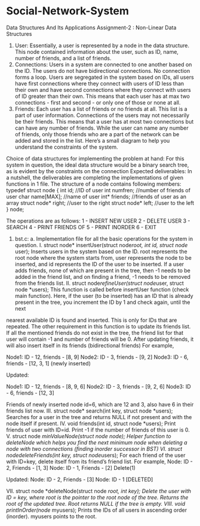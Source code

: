 # Social-Network-System
Data Structures And Its Applications Assignment-2 : Non-Linear Data Structures

1. User: Essentially, a user is represented by a node in the data structure. This
node contained information about the user, such as ID, name, number of
friends, and a list of friends.
2. Connections: Users in a system are connected to one another based on the
ID. The users do not have bidirectional connections. No connection forms a
loop. Users are segregated in the system based on IDs, all users have first
connections where they connect with users of ID less than their own and have
second connections where they connect with users of ID greater than their
own. This means that each user has at max two connections - first and
second - or only one of those or none at all.
3. Friends: Each user has a list of friends or no friends at all. This list is a part of
user information. Connections of the users may not necessarily be their
friends. This means that a user has at most two connections but can have any
number of friends. While the user can name any number of friends, only those
friends who are a part of the network can be added and stored in the list.
Here’s a small diagram to help you understand the constraints of the system.

Choice of data structures for implementing the problem at hand:
For this system in question, the ideal data structure would be a binary search tree, as
is evident by the constraints on the connection
Expected deliverables:
In a nutshell, the deliverables are completing the implementations of given
functions in 1 file.
The structure of a node contains following members:
typedef struct node
{
int id; //ID of user
int numfren; //number of friends of user
char name[MAX]; //name of user
int* friends; //friends of user as an array
struct node* right; //user to the right
struct node* left; //user to the left
} node;

The operations are as follows:
1 - INSERT NEW USER
2 - DELETE USER
3 - SEARCH
4 - PRINT FRIENDS OF
5 - PRINT INORDER
6 - EXIT

1. bst.c:
a. Implementation file for all the basic operations for the system in question.
I. struct node* insertUser(struct node*root, int id, struct node*
user); Inserts users in the system based on the ID. root represents
the root node where the system starts from, user represents the node
to be inserted, and id represents the ID of the user to be inserted.
If a user adds friends, none of which are present in the tree, then -1
needs to be added in the friend list, and on finding a friend, -1 needs to
be removed from the friends list.
II. struct node*refineUser(struct node*user, struct node *users); This
function is called before insertUser function (check main function).
Here, if the user (to be inserted) has an ID that is already present in
the tree, you increment the ID by 1 and check again, until the next

nearest available ID is found and inserted. This is only for IDs that are
repeated. The other requirement in this function is to update its friends
list. If all the mentioned friends do not exist in the tree, the friend list for
that user will contain -1 and number of friends will be 0. After updating
friends, it will also insert itself in its friends (bidirectional friends)
For example,

Node1: ID - 12, friends - [8, 9]
Node2: ID - 3, friends - [9, 2]
Node3: ID - 6, friends - [12, 3, 1] (newly inserted)

Updated:

Node1: ID - 12, friends - [8, 9, 6]
Node2: ID - 3, friends - [9, 2, 6]
Node3: ID - 6, friends - [12, 3]

Friends of newly inserted node id=6, which are 12 and 3, also have 6 in their friends
list now.
III. struct node* search(int key, struct node *users); Searches for a
user in the tree and returns NULL if not present and with the node
itself if present.
IV. void friends(int id, struct node *users); Print friends of user with
ID=id. Print -1 if the number of friends of this user is 0.
V. struct node *minValueNode(struct node *node); Helper function to
deleteNode which helps you find the next minimum node when
deleting a node with two connections (finding inorder successor in
BST)
VI. struct node*deleteFriends(int key, struct node*users); For each
friend of the user with ID=key, delete itself from its friend’s friend list.
For example, Node: ID - 2, Friends - [1, 3]
Node: ID - 1, Friends - [2]
Delete(1)

Updated: Node: ID - 2, Friends - [3]
Node: ID - 1 [DELETED]

VII. struct node *deleteNode(struct node *root, int key); Delete the
user with ID = key, where root is the pointer to the root node of the
tree. Returns the root of the updated tree. Root returns NULL if the
tree is empty.
VIII. void printInOrder(node* myusers); Prints the IDs of all users in
ascending order (inorder). myusers points to the root.
